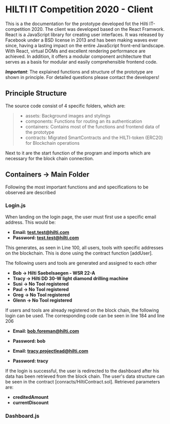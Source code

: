 # HILTI IT Competition 2020 - Client

This is a the documentation for the prototype developed fot the Hilti IT-competition 2020.
The client was developed based on the React Framwork. React is a JavaScript library for creating user interfaces. It was released by Facebook under a BSD license in 2013 and has been making waves ever since, having a lasting impact on the entire JavaScript front-end landscape. With React, virtual DOMs and excellent rendering performance are achieved. In addition, it offers a modular component architecture that serves as a basis for modular and easily comprehensible frontend code.

***Important***: The explained functions and structure of the prototype are shown in principle. For detailed questions please contact the developers!

## Principle Structure
The source code consist of 4 specific folders, which are: 
> * assets: Background images and stylings
> * components: Functions for routing an its authentication
> * containers: Contains most of the functions and frontend data of the prototype
> * contracts: Migrated SmartContracts and the HILTI-token (ERC20) for Blockchain operations

Next to it are the start function of the program and imports which are necessary for the block chain connection.

## Containers -> Main Folder

Following the most important functions and and specifications to be observed are described

### Login.js

When landing on the login page, the user must first use a specific email address. This would be:

* **Email: test.test@hilti.com**
* **Password: test.test@hilti.com**

This generates, as seen in Line 100, all users, tools with specific addresses on the blockchain. This is done using the contract function [addUser].

The following users and tools are generated and assigned to each other

* **Bob     ->      Hilti Saebelsaegen - WSR 22-A**
* **Tracy   ->      Hilti DD 30-W light diamond drilling machine**
* **Susi    ->      No Tool registered**
* **Paul    ->      No Tool registered**
* **Greg    ->      No Tool registered**
* **Glenn   ->      No Tool registered**


If users and tools are already registered on the block chain, the following login can be used.
The corresponding code can be seen in line 184 and line 206

* **Email: bob.foreman@hilti.com**
* **Password: bob**

* **Email: tracy.projectlead@hilti.com**
* **Password: tracy**

If the login is successful, the user is redirected to the dashboard after his data has been retrieved from the block chain. The user's data structure can be seen in the contract [conracts/HiltiContract.sol]. Retrieved parameters are:

* **creditedAmount**
* **currentDiscount**

### Dashboard.js




